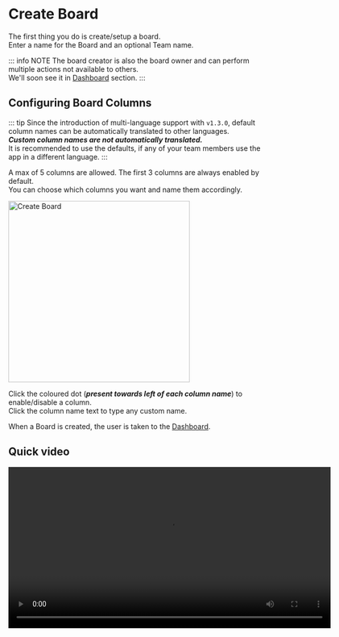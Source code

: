 # Create Board

The first thing you do is create/setup a board.\
Enter a name for the Board and an optional Team name.

::: info NOTE
The board creator is also the board owner and can perform multiple actions not available to others.\
We'll soon see it in [Dashboard](dashboard) section.
:::

## Configuring Board Columns
::: tip
Since the introduction of multi-language support with <code>v1.3.0</code>, default column names can be automatically translated to other
languages.\
***Custom column names are not automatically translated.***\
It is recommended to use the defaults, if any of your team members use the app in a different language.
:::

A max of 5 columns are allowed. The first 3 columns are always enabled by default.\
You can choose which columns you want and name them accordingly.

<img src="/createboard.png" class="shadow-img" alt="Create Board" width="360" loading="lazy">

Click the coloured dot (***present towards left of each column name***) to enable/disable a column.\
Click the column name text to type any custom name.

When a Board is created, the user is taken to the [Dashboard](dashboard).

## Quick video

<video class="video-play" id="createBoardVideo" controls width="640">
  <source src="/videos/create-board.mp4" type="video/webm">
  Your browser does not support the video tag.
</video>

<script setup>
import { onMounted } from 'vue';

onMounted(() => {
  const video = document.getElementById('createBoardVideo');
  if (video) {
    video.playbackRate = 2.5; // Adjust speed (e.g., 1.5x, 2x)
  }
});
</script>